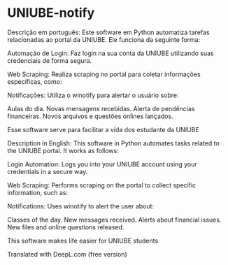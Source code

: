 # UNIUBE-notify

Descrição em português:
Este software em Python automatiza tarefas relacionadas ao portal da UNIUBE. Ele funciona da seguinte forma:

Automação de Login: Faz login na sua conta da UNIUBE utilizando suas credenciais de forma segura.

Web Scraping: Realiza scraping no portal para coletar informações específicas, como:

Notificações: Utiliza o winotify para alertar o usuário sobre:

Aulas do dia.
Novas mensagens recebidas.
Alerta de pendências financeiras.
Novos arquivos e questões onlines lançados.

Esse software serve para facilitar a vida dos estudante da UNIUBE

Description in English:
This software in Python automates tasks related to the UNIUBE portal. It works as follows:

Login Automation: Logs you into your UNIUBE account using your credentials in a secure way.

Web Scraping: Performs scraping on the portal to collect specific information, such as:

Notifications: Uses winotify to alert the user about:

Classes of the day.
New messages received.
Alerts about financial issues.
New files and online questions released.

This software makes life easier for UNIUBE students

Translated with DeepL.com (free version)
